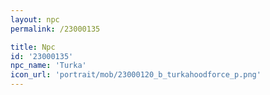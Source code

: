 ```yaml
---
layout: npc
permalink: /23000135

title: Npc
id: '23000135'
npc_name: 'Turka'
icon_url: 'portrait/mob/23000120_b_turkahoodforce_p.png'
---
```


